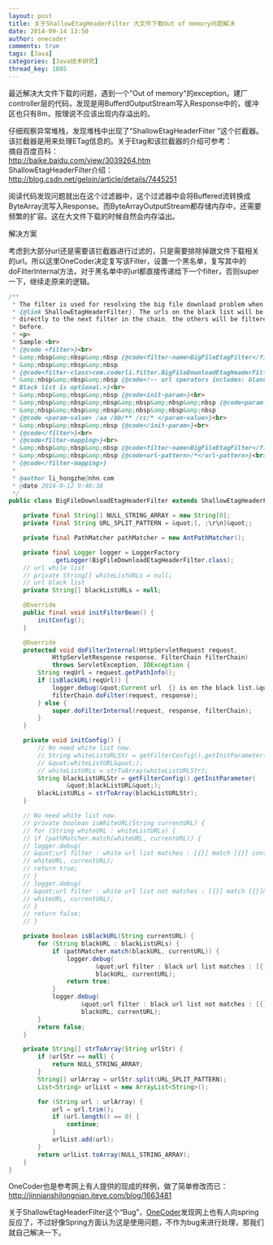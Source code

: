 ```yaml
---
layout: post
title: 关于ShallowEtagHeaderFilter 大文件下载Out of memory问题解决
date: 2014-09-14 13:50
author: onecoder
comments: true
tags: [Java]
categories: [Java技术研究]
thread_key: 1805
---
```

<p>
	最近解决大文件下载的问题，遇到一个&quot;Out of memory&quot;的exception。建厂controller层的代码，发现是用BufferdOutputStream写入Response中的，缓冲区也只有8m，按理说不应该出现内存溢出的。</p>
<p>
	仔细观察异常堆栈，发现堆栈中出现了&ldquo;ShallowEtagHeaderFilter &rdquo;这个拦截器。该拦截器是用来处理ETag信息的。关于Etag和该拦截器的介绍可参考：<br />
	摘自百度百科：<br />
	<a href="http://baike.baidu.com/view/3039264.htm">http://baike.baidu.com/view/3039264.htm</a><br />
	ShallowEtagHeaderFilter介绍：<br />
	<a href="http://blog.csdn.net/geloin/article/details/7445251">http://blog.csdn.net/geloin/article/details/7445251</a></p>
<p>
	阅读代码发现问题就出在这个过滤器中，这个过滤器中会将Buffered流转换成ByteArray流写入Response。而ByteArrayOutputStream都存储内存中，还需要频繁的扩容。这在大文件下载的时候自然会内存溢出。</p>
<p>
	解决方案</p>
<p>
	考虑到大部分url还是需要该拦截器进行过滤的，只是需要排除掉跟文件下载相关的url。所以这里OneCoder决定复写该Filter，设置一个黑名单，复写其中的doFilterInternal方法，对于黑名单中的url都直接传递给下一个filter，否则super一下，继续走原来的逻辑。</p>

```java
/**
 * The filter is used for resolving the big file download problem when using
 * {@link ShallowEtagHeaderFilter}. The urls on the black list will be passed
 * directly to the next filter in the chain, the others will be filtered as
 * before.
 * <p>
 * Sample:<br>
 * {@code <filter>}<br>
 * &amp;nbsp&amp;nbsp&amp;nbsp {@code<filter-name>BigFileEtagFilter</filter-name>}<br>
 * &amp;nbsp&amp;nbsp&amp;nbsp
 * {@code<filter-class>com.coderli.filter.BigFileDownloadEtagHeaderFilter</filter-class>}<br>
 * &amp;nbsp&amp;nbsp&amp;nbsp {@code<!-- url sperators includes: blank space ; , and /r/n.
 * Black list is optional.>}<br>
 * &amp;nbsp&amp;nbsp&amp;nbsp {@code<init-param>}<br>
 * &amp;nbsp&amp;nbsp&amp;nbsp&amp;nbsp&amp;nbsp&amp;nbsp {@code<param-name>blackListURL</param-name>}<br>
 * &amp;nbsp&amp;nbsp&amp;nbsp&amp;nbsp&amp;nbsp&amp;nbsp
 * {@code <param-value> /aa /bb/** /cc/* </param-value>}<br>
 * &amp;nbsp&amp;nbsp&amp;nbsp {@code</init-param>}<br>
 * {@code</filter>}<br>
 * {@code<filter-mapping>}<br>
 * &amp;nbsp&amp;nbsp&amp;nbsp {@code<filter-name>BigFileEtagFilter</filter-name>}<br>
 * &amp;nbsp&amp;nbsp&amp;nbsp {@code<url-pattern>/*</url-pattern>}<br>
 * {@code</filter-mapping>}
 * 
 * @author li_hongzhe@nhn.com
 * @date 2014-9-12 9:46:38
 */
public class BigFileDownloadEtagHeaderFilter extends ShallowEtagHeaderFilter {

	private final String[] NULL_STRING_ARRAY = new String[0];
	private final String URL_SPLIT_PATTERN = &quot;[, ;\r\n]&quot;;

	private final PathMatcher pathMatcher = new AntPathMatcher();

	private final Logger logger = LoggerFactory
			.getLogger(BigFileDownloadEtagHeaderFilter.class);
	// url while list
	// private String[] whiteListURLs = null;
	// url black list
	private String[] blackListURLs = null;

	@Override
	public final void initFilterBean() {
		initConfig();
	}

	@Override
	protected void doFilterInternal(HttpServletRequest request,
			HttpServletResponse response, FilterChain filterChain)
			throws ServletException, IOException {
		String reqUrl = request.getPathInfo();
		if (isBlackURL(reqUrl)) {
			logger.debug(&quot;Current url  {} is on the black list.&quot;, reqUrl);
			filterChain.doFilter(request, response);
		} else {
			super.doFilterInternal(request, response, filterChain);
		}
	}

	private void initConfig() {
		// No need white list now.
		// String whiteListURLStr = getFilterConfig().getInitParameter(
		// &quot;whiteListURL&quot;);
		// whiteListURLs = strToArray(whiteListURLStr);
		String blackListURLStr = getFilterConfig().getInitParameter(
				&quot;blackListURL&quot;);
		blackListURLs = strToArray(blackListURLStr);
	}

	// No need white list now.
	// private boolean isWhiteURL(String currentURL) {
	// for (String whiteURL : whiteListURLs) {
	// if (pathMatcher.match(whiteURL, currentURL)) {
	// logger.debug(
	// &quot;url filter : white url list matches : [{}] match [{}] continue&quot;,
	// whiteURL, currentURL);
	// return true;
	// }
	// logger.debug(
	// &quot;url filter : white url list not matches : [{}] match [{}]&quot;,
	// whiteURL, currentURL);
	// }
	// return false;
	// }

	private boolean isBlackURL(String currentURL) {
		for (String blackURL : blackListURLs) {
			if (pathMatcher.match(blackURL, currentURL)) {
				logger.debug(
						&quot;url filter : black url list matches : [{}] match [{}] break&quot;,
						blackURL, currentURL);
				return true;
			}
			logger.debug(
					&quot;url filter : black url list not matches : [{}] match [{}]&quot;,
					blackURL, currentURL);
		}
		return false;
	}

	private String[] strToArray(String urlStr) {
		if (urlStr == null) {
			return NULL_STRING_ARRAY;
		}
		String[] urlArray = urlStr.split(URL_SPLIT_PATTERN);
		List<String> urlList = new ArrayList<String>();

		for (String url : urlArray) {
			url = url.trim();
			if (url.length() == 0) {
				continue;
			}
			urlList.add(url);
		}
		return urlList.toArray(NULL_STRING_ARRAY);
	}
}
```

<p>
	OneCoder也是参考网上有人提供的现成的样例，做了简单修改而已：<a href="http://jinnianshilongnian.iteye.com/blog/1663481">http://jinnianshilongnian.iteye.com/blog/1663481</a></p>
<p>
	关于ShallowEtagHeaderFilter这个&ldquo;Bug&rdquo;，<a href="http://www.coderli.com">OneCoder</a>发现网上也有人向spring反应了，不过好像Spring方面认为这是使用问题，不作为bug来进行处理，那我们就自己解决一下。</p>

